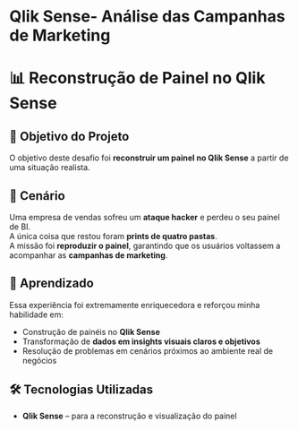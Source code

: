 # Qlik Sense- Análise das Campanhas de Marketing

# 📊 Reconstrução de Painel no Qlik Sense

## 🚀 Objetivo do Projeto
O objetivo deste desafio foi **reconstruir um painel no Qlik Sense** a partir de uma situação realista.

## 📝 Cenário
Uma empresa de vendas sofreu um **ataque hacker** e perdeu o seu painel de BI.  
A única coisa que restou foram **prints de quatro pastas**.  
A missão foi **reproduzir o painel**, garantindo que os usuários voltassem a acompanhar as **campanhas de marketing**.

## 🔎 Aprendizado
Essa experiência foi extremamente enriquecedora e reforçou minha habilidade em:

- Construção de painéis no **Qlik Sense**  
- Transformação de **dados em insights visuais claros e objetivos**  
- Resolução de problemas em cenários próximos ao ambiente real de negócios  

## 🛠️ Tecnologias Utilizadas
- **Qlik Sense** – para a reconstrução e visualização do painel 
